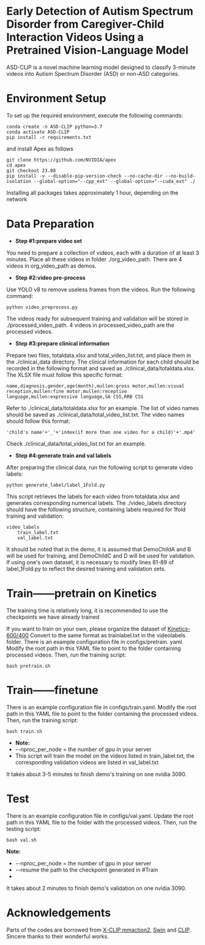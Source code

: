 
# Early Detection of Autism Spectrum Disorder from Caregiver-Child Interaction Videos Using a Pretrained Vision-Language Model




ASD-CLIP is a novel machine learning model designed to classify 3-minute videos into Autism Spectrum Disorder (ASD) or non-ASD categories.

# Environment Setup
To set up the required environment, execute the following commands:
```
conda create -n ASD-CLIP python=3.7
conda activate ASD-CLIP
pip install -r requirements.txt
```

and install Apex as follows
```
git clone https://github.com/NVIDIA/apex
cd apex
git checkout 23.08
pip install -v --disable-pip-version-check --no-cache-dir --no-build-isolation --global-option="--cpp_ext" --global-option="--cuda_ext" ./

```
Installing all packages takes approximately 1 hour, depending on the network
# Data Preparation

- **Step \#1:prepare video set**

You need to prepare a collection of videos, each with a duration of at least 3 minutes. Place all these videos in folder ./org_video_path.
There are 4 videos in org_video_path as demos.

- **Step \#2:video pre-process**  

Use YOLO v8 to remove useless frames from the videos. Run the following command:
```
python video_preprocess.py
```
The videos ready for subsequent training and validation will be stored in ./processed_video_path.
4 videos in processed_video_path are the processed videos.

-  **Step \#3:prepare clinical information**

Prepare two files, totaldata.xlsx and total_video_list.txt, and place them in the ./clinical_data directory.
The clinical information for each child should be recorded in the following format and saved as ./clinical_data/totaldata.xlsx. The XLSX file must follow this specific format:
```
name,diagnosis,gender,age(month),mullen:gross motor,mullen:visual reception,mullen:fine motor,mullen:receptive language,mullen:expressive language,SA CSS,RRB CSS
```
Refer to ./clinical_data/totaldata.xlsx for an example.
The list of video names should be saved as ./clinical_data/total_video_list.txt. The video names should follow this format:
```
'child's name'+'_'+'index(if more than one video for a child)'+'.mp4'
```
Check ./clinical_data/total_video_list.txt for an example.

-  **Step \#4:generate train and val labels**  

After preparing the clinical data, run the following script to generate video labels:
```
python generate_label/label_1Fold.py
```
This script retrieves the labels for each video from totaldata.xlsx and generates corresponding numerical labels. The ./video_labels directory should have the following structure, containing labels required for 1fold training and validation:
```
video_labels
    train_label.txt
    val_label.txt
```
It should be noted that in the demo, it is assumed that DemoChildA and B will be used for training, and DemoChildC and D will be used for validation. If using one's own dataset, it is necessary to modify lines 81-89 of label_1Fold.py to reflect the desired training and validation sets.
# Train——pretrain on Kinetics
The training time is relatively long, it is recommended to use the checkpoints we have already trained

If you want to train on your own, please organize the dataset of [Kinetics-600/400](https://arxiv.org/abs/1705.06950 ) Convert to the same format as trainlabel.txt in the videolabels folder.
There is an example configuration file in configs/pretrain. yaml. Modify the root path in this YAML file to point to the folder containing processed videos. Then, run the training script:
```
bash pretrain.sh
```
# Train——finetune
There is an example configuration file in configs/train.yaml. Modify the root path in this YAML file to point to the folder containing the processed videos. Then, run the training script:
```
bash train.sh
```
- **Note:**
- --nproc_per_node = the number of gpu in your server
- This script will train the model on the videos listed in train_label.txt, the corresponding validation videos are listed in val_label.txt

It takes about 3-5 minutes to finish demo's training on one nvidia 3090.
# Test
There is an example configuration file in configs/val.yaml. Update the root path in this YAML file to the folder with the processed videos. Then, run the testing script:
```
bash val.sh
```
**Note:**
- --nproc_per_node = the number of gpu in your server
- --resume the path to the checkpoint generated in #Train
- 
It takes about 2 minutes to finish demo's validation on one nvidia 3090.


# Acknowledgements
Parts of the codes are borrowed from [X-CLIP](https://github.com/microsoft/VideoX/tree/master/X-CLIP),[mmaction2](https://github.com/open-mmlab/mmaction2), [Swin](https://github.com/microsoft/Swin-Transformer) and [CLIP](https://github.com/openai/CLIP). Sincere thanks to their wonderful works.
